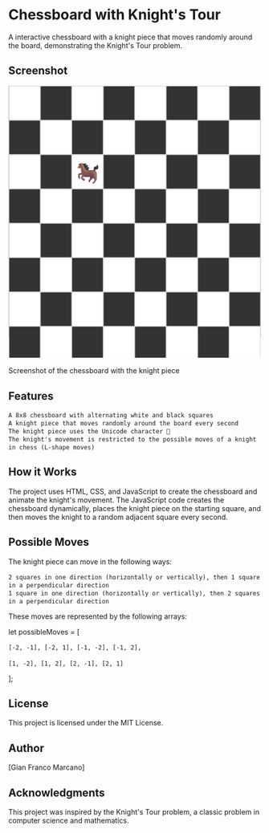 # Chessboard with Knight's Tour

A interactive chessboard with a knight piece that moves randomly around the board, demonstrating the Knight's Tour problem.

## Screenshot


![Chessboard](https://github.com/giannco/Chessboard/blob/main/chessboard.png)


Screenshot of the chessboard with the knight piece

## Features

    A 8x8 chessboard with alternating white and black squares
    A knight piece that moves randomly around the board every second
    The knight piece uses the Unicode character 🐎
    The knight's movement is restricted to the possible moves of a knight in chess (L-shape moves)

## How it Works

The project uses HTML, CSS, and JavaScript to create the chessboard and animate the knight's movement. The JavaScript code creates the chessboard dynamically, places the knight piece on the starting square, and then moves the knight to a random adjacent square every second.

## Possible Moves

The knight piece can move in the following ways:

    2 squares in one direction (horizontally or vertically), then 1 square in a perpendicular direction
    1 square in one direction (horizontally or vertically), then 2 squares in a perpendicular direction

These moves are represented by the following arrays:

let possibleMoves = [

    [-2, -1], [-2, 1], [-1, -2], [-1, 2],

    [1, -2], [1, 2], [2, -1], [2, 1]

];

## License

This project is licensed under the MIT License.

## Author

[Gian Franco Marcano]

## Acknowledgments

This project was inspired by the Knight's Tour problem, a classic problem in computer science and mathematics.

